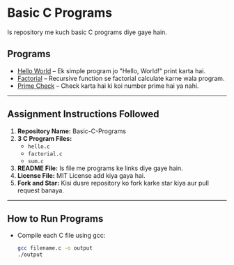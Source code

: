 # Basic C Programs

Is repository me kuch basic C programs diye gaye hain.

## Programs

- [Hello World](hello.c) – Ek simple program jo "Hello, World!" print karta hai.
- [Factorial](factorial.c) – Recursive function se factorial calculate karne wala program.
- [Prime Check](sum.c) – Check karta hai ki koi number prime hai ya nahi.

---

## Assignment Instructions Followed

1. **Repository Name:** Basic-C-Programs  
2. **3 C Program Files:**  
   - `hello.c`  
   - `factorial.c`  
   - `sum.c`  
3. **README File:** Is file me programs ke links diye gaye hain.  
4. **License File:** MIT License add kiya gaya hai.  
5. **Fork and Star:** Kisi dusre repository ko fork karke star kiya aur pull request banaya.

---

## How to Run Programs

- Compile each C file using gcc:  
  ```bash
  gcc filename.c -o output
  ./output
